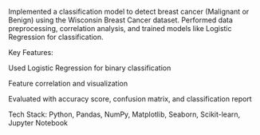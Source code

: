 Implemented a classification model to detect breast cancer (Malignant or Benign) using the Wisconsin Breast Cancer dataset. Performed data preprocessing, correlation analysis, and trained models like Logistic Regression for classification.

Key Features:

Used Logistic Regression for binary classification

Feature correlation and visualization

Evaluated with accuracy score, confusion matrix, and classification report

Tech Stack:
Python, Pandas, NumPy, Matplotlib, Seaborn, Scikit-learn, Jupyter Notebook
